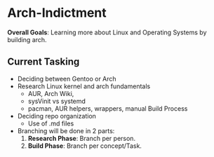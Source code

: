 # Arch-Indictment
**Overall Goals**: Learning more about Linux and Operating Systems by building arch.

## Current Tasking
- Deciding between Gentoo or Arch
- Research Linux kernel and arch fundamentals
	- AUR, Arch Wiki, 
	- sysVinit vs systemd
	- pacman, AUR helpers, wrappers, manual Build Process
- Deciding repo organization
	- Use of .md files
- Branching will be done in 2 parts:
	1. **Research Phase**: Branch per person.
	2. **Build Phase**: Branch per concept/Task.
